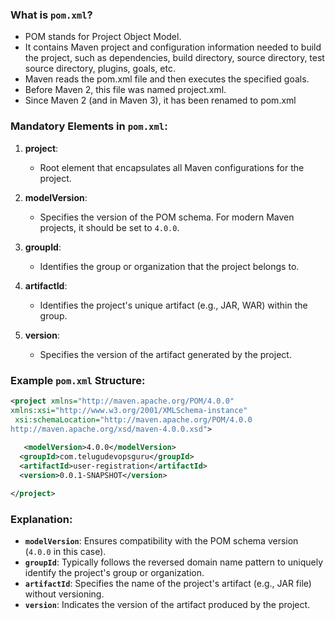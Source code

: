 ### What is `pom.xml`?

- POM stands for Project Object Model.
- It contains Maven project and configuration information needed to build the project, such as dependencies, build directory, source directory, test source directory, plugins, goals, etc.
- Maven reads the pom.xml file and then executes the specified goals.
- Before Maven 2, this file was named project.xml.
- Since Maven 2 (and in Maven 3), it has been renamed to pom.xml

### Mandatory Elements in `pom.xml`:

1. **project**:
   - Root element that encapsulates all Maven configurations for the project.

2. **modelVersion**:
   - Specifies the version of the POM schema. For modern Maven projects, it should be set to `4.0.0`.

3. **groupId**:
   - Identifies the group or organization that the project belongs to.

4. **artifactId**:
   - Identifies the project's unique artifact (e.g., JAR, WAR) within the group.

5. **version**:
   - Specifies the version of the artifact generated by the project.

### Example `pom.xml` Structure:
```xml
<project xmlns="http://maven.apache.org/POM/4.0.0"   
xmlns:xsi="http://www.w3.org/2001/XMLSchema-instance"  
 xsi:schemaLocation="http://maven.apache.org/POM/4.0.0   
http://maven.apache.org/xsd/maven-4.0.0.xsd"> 
 
   <modelVersion>4.0.0</modelVersion>  
  <groupId>com.telugudevopsguru</groupId>  
  <artifactId>user-registration</artifactId>  
  <version>0.0.1-SNAPSHOT</version>

</project>

```

### Explanation:
- **`modelVersion`**: Ensures compatibility with the POM schema version (`4.0.0` in this case).
- **`groupId`**: Typically follows the reversed domain name pattern to uniquely identify the project's group or organization.
- **`artifactId`**: Specifies the name of the project's artifact (e.g., JAR file) without versioning.
- **`version`**: Indicates the version of the artifact produced by the project.

